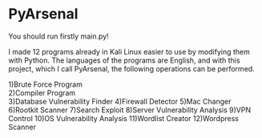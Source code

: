 # PyArsenal
You should run firstly main.py!


I made 12 programs already in Kali Linux easier to use by modifying them with Python. The languages ​​of the programs are English, and with this project, which I call PyArsenal, the following operations can be performed.

1)Brute Force Program<br>
2)Compiler Program<br>
3)Database Vulnerability Finder
4)Firewall Detector
5)Mac Changer
6)Rootkit Scanner
7)Search Exploit
8)Server Vulnerability Analysis
9)VPN Control
10)OS Vulnerability Analysis
11)Wordlist Creator
12)Wordpress Scanner
